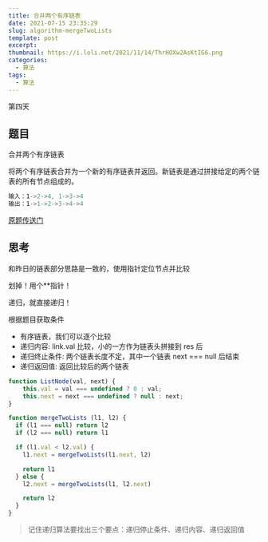 ```yaml
---
title: 合并两个有序链表
date: 2021-07-15 23:35:29
slug: algorithm-mergeTwoLists
template: post
excerpt: 
thumbnail: https://i.loli.net/2021/11/14/ThrHOXw2AsKtIG6.png
categories:
  - 算法
tags: 
  - 算法
---
```


第四天

<!-- more -->

## 题目

合并两个有序链表

将两个有序链表合并为一个新的有序链表并返回。新链表是通过拼接给定的两个链表的所有节点组成的。

```js
输入：1->2->4, 1->3->4
输出：1->1->2->3->4->4
```

[原题传送门](https://leetcode-cn.com/problems/merge-two-sorted-lists/)

## 思考

和昨日的链表部分思路是一致的，使用指针定位节点并比较

划掉！用个**指针！

递归，就直接递归！

根据题目获取条件

- 有序链表，我们可以逐个比较
- 递归内容: link.val 比较，小的一方作为链表头拼接到 res 后
- 递归终止条件: 两个链表长度不定，其中一个链表 next === null 后结束
- 递归返回值: 返回比较后的两个链表

```js
function ListNode(val, next) {
	this.val = val === undefined ? 0 : val;
	this.next = next === undefined ? null : next;
}
```

```js
function mergeTwoLists (l1, l2) {
  if (l1 === null) return l2
  if (l2 === null) return l1

  if (l1.val < l2.val) {
    l1.next = mergeTwoLists(l1.next, l2)

    return l1
  } else {
    l2.next = mergeTwoLists(l1, l2.next)

    return l2
  }
}
```

> 记住递归算法要找出三个要点：递归停止条件、递归内容、递归返回值
